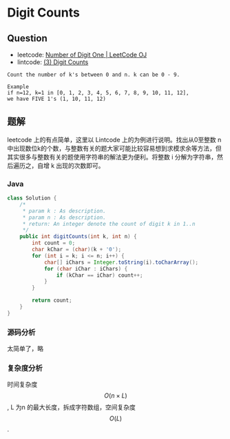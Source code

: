# Digit Counts

## Question

- leetcode: [Number of Digit One | LeetCode OJ](https://leetcode.com/problems/number-of-digit-one/)
- lintcode: [(3) Digit Counts](http://www.lintcode.com/en/problem/digit-counts/)

```
Count the number of k's between 0 and n. k can be 0 - 9.

Example
if n=12, k=1 in [0, 1, 2, 3, 4, 5, 6, 7, 8, 9, 10, 11, 12],
we have FIVE 1's (1, 10, 11, 12)
```

## 题解

leetcode 上的有点简单，这里以 Lintcode 上的为例进行说明。找出从0至整数 n 中出现数位k的个数，与整数有关的题大家可能比较容易想到求模求余等方法，但其实很多与整数有关的题使用字符串的解法更为便利。将整数 i 分解为字符串，然后遍历之，自增 k 出现的次数即可。


### Java

```java
class Solution {
    /*
     * param k : As description.
     * param n : As description.
     * return: An integer denote the count of digit k in 1..n
     */
    public int digitCounts(int k, int n) {
        int count = 0;
        char kChar = (char)(k + '0');
        for (int i = k; i <= n; i++) {
            char[] iChars = Integer.toString(i).toCharArray();
            for (char iChar : iChars) {
                if (kChar == iChar) count++;
            }
        }

        return count;
    }
}
```

### 源码分析

太简单了，略

### 复杂度分析

时间复杂度 $$O(n \times L)$$, L 为n 的最大长度，拆成字符数组，空间复杂度 $$O(L)$$.
